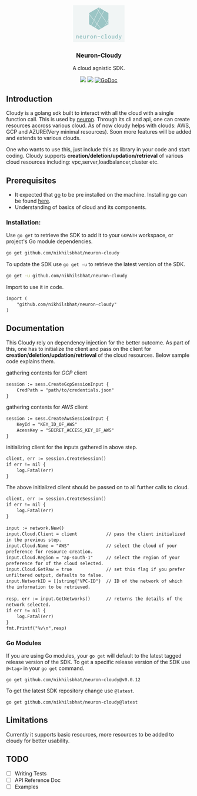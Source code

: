 <p align="center">
   <img alt="Neuron-Cloudy" src="https://raw.githubusercontent.com/nikhilsbhat/neuron-cloudy/development/assets/img/logo.png" height="100" />
    <h3 align="center">Neuron-Cloudy</h3>
    <p align="center">A cloud agnistic SDK.</p>
    <p align="center">
        <a href="https://goreportcard.com/report/github.com/nikhilsbhat/neuron-cloudy"><img src="https://goreportcard.com/badge/github.com/nikhilsbhat/neuron-cloudy"></a>
        <a href="https://github.com/nikhilsbhat/neuron-cloudy/blob/master/LICENSE"><img src="https://img.shields.io/badge/license-apache%20v2-blue.svg"></a>
        <a href="https://godoc.org/github.com/nikhilsbhat/neuron-cloudy"><img src="https://godoc.org/github.com/nikhilsbhat/neuron-cloudy?status.svg" alt="GoDoc"></a>
    </p>
</p>

## Introduction

Cloudy is a golang sdk built to interact with all the cloud with a single function call.
This is used by [neuron](https://github.com/nikhilsbhat/neuron). Through its cli and api, one can
create resources accross various cloud. As of now cloudy helps with clouds: AWS, GCP and AZURE(Very minimal resources). Soon more features will be added and extends to various clouds.

One who wants to use this, just include this as library in your code and start coding.
Cloudy supports __creation/deletion/updation/retrieval__ of various cloud resources including:
vpc,server,loadbalancer,cluster etc.

## Prerequisites

* It expected that [go](https://golang.org/dl/) to be pre installed on the machine. Installing go can be found [here](https://golang.org/doc/install).
* Understanding of basics of cloud and its components.

### Installation:

Use `go get` to retrieve the SDK to add it to your `GOPATH` workspace, or
project's Go module dependencies.
```bash
go get github.com/nikhilsbhat/neuron-cloudy
```
To update the SDK use `go get -u` to retrieve the latest version of the SDK.
```bash
go get -u github.com/nikhilsbhat/neuron-cloudy
```
Import to use it in code.
```golang
import (
    "github.com/nikhilsbhat/neuron-cloudy"
)
```

## Documentation

This Cloudy rely on dependency injection for the better outcome. As part of this, one has to initialize the client and pass on the client for __creation/deletion/updation/retrieval__ of the cloud resources. Below sample code explains them.

gathering contents for _GCP_ client
```golang
session := sess.CreateGcpSessionInput {
    CredPath = "path/to/credentials.json"
}
```

gathering contents for _AWS_ client
```golang
session := sess.CreateAwsSessionInput {
    KeyId = "KEY_ID_OF_AWS"
    AcessKey = "SECRET_ACCESS_KEY_OF_AWS"
}
```
initializing client for the inputs gathered in above step.
```golang
client, err := session.CreateSession()
if err != nil {
    log.Fatal(err)
}
```

The above initialized client should be passed on to all further calls to cloud.

```golang
client, err := session.CreateSession()
if err != nil {
    log.Fatal(err)
}

input := network.New()
input.Cloud.Client = client           // pass the client initialized in the previous step.
input.Cloud.Name = "AWS"              // select the cloud of your preference for resource creation.
input.Cloud.Region = "ap-south-1"     // select the region of your preference for of the cloud selected.
input.Cloud.GetRaw = true             // set this flag if you prefer unfiltered output, defaults to false.
input.NetworkID = []string{"VPC-ID"}  // ID of the network of which the information to be retrieved.

resp, err := input.GetNetworks()      // returns the details of the network selected.
if err != nil {
    log.Fatal(err)
}
fmt.Printf("%v\n",resp)
```

### Go Modules

If you are using Go modules, your `go get` will default to the latest tagged
release version of the SDK. To get a specific release version of the SDK use
`@<tag>` in your `go get` command.

	go get github.com/nikhilsbhat/neuron-cloudy@v0.0.12

To get the latest SDK repository change use `@latest`.

	go get github.com/nikhilsbhat/neuron-cloudy@latest

## Limitations

Currently it supports basic resources, more resources to be added to cloudy for better usability.

## TODO

* [ ] Writing Tests
* [ ] API Reference Doc
* [ ] Examples
